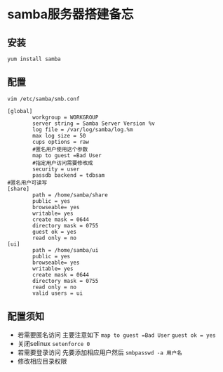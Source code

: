 # samba服务器搭建备忘

## 安装
`yum install samba`

## 配置
`vim /etc/samba/smb.conf`
```
[global]
        workgroup = WORKGROUP
        server string = Samba Server Version %v
        log file = /var/log/samba/log.%m
        max log size = 50
        cups options = raw
        #匿名用户使用这个参数
        map to guest =Bad User
        #指定用户访问需要修改成
        security = user
        passdb backend = tdbsam
#匿名用户可读写
[share]
        path = /home/samba/share
        public = yes
        browseable= yes
        writable= yes
        create mask = 0644
        directory mask = 0755
        guest ok = yes
        read only = no
[ui]
        path = /home/samba/ui
        public = yes
        browseable= yes
        writable= yes
        create mask = 0644
        directory mask = 0755
        read only = no
        valid users = ui
```
## 配置须知
* 若需要匿名访问 主要注意如下
    `map to guest =Bad User`
    `guest ok = yes`
* 关闭selinux
    `setenforce 0`
* 若需要登录访问 先要添加相应用户然后
    `smbpasswd -a 用户名`
* 修改相应目录权限
